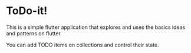 # ToDo-it!

This is a simple flutter application that explores and uses the basics ideas and patterns on flutter.

You can add TODO items on collections and control their state.